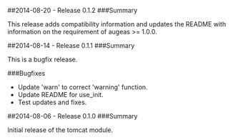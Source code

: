 ##2014-08-20 - Release 0.1.2
###Summary

This release adds compatibility information and updates the README with information on the requirement of augeas >= 1.0.0.

##2014-08-14 - Release 0.1.1
###Summary

This is a bugfix release.

###Bugfixes
- Update 'warn' to correct 'warning' function.
- Update README for use_init.
- Test updates and fixes.

##2014-08-06 - Release 0.1.0
###Summary

Initial release of the tomcat module.
